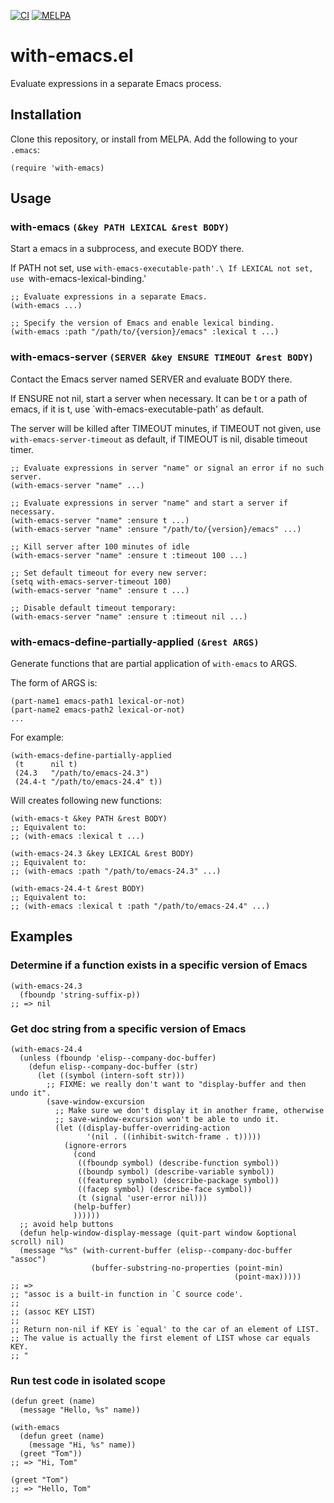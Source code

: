 [![CI](https://github.com/twlz0ne/with-emacs.el/workflows/CI/badge.svg)](https://github.com/twlz0ne/with-emacs.el/actions?query=workflow%3ACI)
[![MELPA](https://melpa.org/packages/with-emacs-badge.svg)](https://melpa.org/#/with-emacs)

# with-emacs.el

Evaluate expressions in a separate Emacs process.

## Installation

Clone this repository, or install from MELPA. Add the following to your `.emacs`:

```elisp
(require 'with-emacs)
```

## Usage

### with-emacs `(&key PATH LEXICAL &rest BODY)`

Start a emacs in a subprocess, and execute BODY there.

If PATH not set, use `with-emacs-executable-path'.\
If LEXICAL not set, use `with-emacs-lexical-binding.'

```elisp
;; Evaluate expressions in a separate Emacs.
(with-emacs ...)

;; Specify the version of Emacs and enable lexical binding.
(with-emacs :path "/path/to/{version}/emacs" :lexical t ...)
```

### with-emacs-server `(SERVER &key ENSURE TIMEOUT &rest BODY)`

Contact the Emacs server named SERVER and evaluate BODY there.

If ENSURE not nil, start a server when necessary. It can be t or
a path of emacs, if it is t, use `with-emacs-executable-path' as default.

The server will be killed after TIMEOUT minutes, if TIMEOUT not given,
use `with-emacs-server-timeout` as default, if TIMEOUT is nil,
disable timeout timer.

```elisp
;; Evaluate expressions in server "name" or signal an error if no such server. 
(with-emacs-server "name" ...)

;; Evaluate expressions in server "name" and start a server if necessary. 
(with-emacs-server "name" :ensure t ...)
(with-emacs-server "name" :ensure "/path/to/{version}/emacs" ...)

;; Kill server after 100 minutes of idle
(with-emacs-server "name" :ensure t :timeout 100 ...)

;; Set default timeout for every new server:
(setq with-emacs-server-timeout 100)
(with-emacs-server "name" :ensure t ...)

;; Disable default timeout temporary:
(with-emacs-server "name" :ensure t :timeout nil ...)
```

### with-emacs-define-partially-applied `(&rest ARGS)`

Generate functions that are partial application of `with-emacs` to ARGS.

The form of ARGS is:

    (part-name1 emacs-path1 lexical-or-not)
    (part-name2 emacs-path2 lexical-or-not)
    ...

For example:

```elisp
(with-emacs-define-partially-applied
 (t      nil t)
 (24.3   "/path/to/emacs-24.3")
 (24.4-t "/path/to/emacs-24.4" t))
```

Will creates following new functions:

```elisp
(with-emacs-t &key PATH &rest BODY)
;; Equivalent to:
;; (with-emacs :lexical t ...)

(with-emacs-24.3 &key LEXICAL &rest BODY)
;; Equivalent to:
;; (with-emacs :path "/path/to/emacs-24.3" ...)

(with-emacs-24.4-t &rest BODY)
;; Equivalent to:
;; (with-emacs :lexical t :path "/path/to/emacs-24.4" ...)
```

## Examples

### Determine if a function exists in a specific version of Emacs

```elisp
(with-emacs-24.3
  (fboundp 'string-suffix-p))
;; => nil
```

### Get doc string from a specific version of Emacs

```elisp
(with-emacs-24.4
  (unless (fboundp 'elisp--company-doc-buffer)
    (defun elisp--company-doc-buffer (str)
      (let ((symbol (intern-soft str)))
        ;; FIXME: we really don't want to "display-buffer and then undo it".
        (save-window-excursion
          ;; Make sure we don't display it in another frame, otherwise
          ;; save-window-excursion won't be able to undo it.
          (let ((display-buffer-overriding-action
                 '(nil . ((inhibit-switch-frame . t)))))
            (ignore-errors
              (cond
               ((fboundp symbol) (describe-function symbol))
               ((boundp symbol) (describe-variable symbol))
               ((featurep symbol) (describe-package symbol))
               ((facep symbol) (describe-face symbol))
               (t (signal 'user-error nil)))
              (help-buffer)
              ))))))
  ;; avoid help buttons
  (defun help-window-display-message (quit-part window &optional scroll) nil)
  (message "%s" (with-current-buffer (elisp--company-doc-buffer "assoc")
                  (buffer-substring-no-properties (point-min)
                                                  (point-max)))))
;; => 
;; "assoc is a built-in function in `C source code'.
;;
;; (assoc KEY LIST)
;;
;; Return non-nil if KEY is `equal' to the car of an element of LIST.
;; The value is actually the first element of LIST whose car equals KEY.
;; "
```

### Run test code in isolated scope

```elisp
(defun greet (name)
  (message "Hello, %s" name))

(with-emacs
  (defun greet (name)
    (message "Hi, %s" name))
  (greet "Tom"))
;; => "Hi, Tom"

(greet "Tom")
;; => "Hello, Tom"
```
